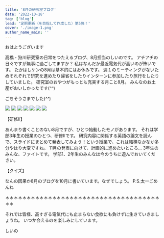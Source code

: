 ```yaml
---
title: '8月の研究室ブログ'
date: '2022-10-18'
tag: ['blog']
lead: '定期更新（を目指して作成した）第5弾！'
cover: './image-1.png'
author_name_main: ''
---
```


おはようございます

高橋・狩川研究室の日常をつたえるブログ、8月担当のしいのです。
アチアチの日々ですが無事に過ごしてますか？
私はなんだか最近電気代が高いのが怖いです。
たかはしケンの8月は基本的にはお休みです。
週１のミーティングがないためそれぞれで研究を進めたり帰省をしたりインターンに参加したり旅行をしたりしていました。
研究室のおやつがもっとも充実する月こと8月。
みんなのお土産がおいしかったです(_^^_)

ごちそうさまでした(_^^_)

![](./image-1.png)
![](./image-2.png)
![](./image-3.png)
![](./image-4.jpg)
![](./image-5.png)
![](./image-6.jpg)
![](./image-7.png)

【研修II】

あんまり書くことのない8月ですが、ひとつ始動したモノがあります。
それは学部3年生の授業のひとつ、研修IIです。
研究内容に関係する英語の論文を読んで、スライドにまとめて発表してみよう！という授業で、これは結構なかなか多分やはり大変ですね。
11月の発表に向けて、計画的に進めたいところ…
3年生のみんな、ファイトです。
学部1、2年生のみんなは今のうちに遊んでおいてください。

【クイズ】

なんの因果か8月のブログを10月に書いています。なぜでしょう。
P.S.太一ごめんね

＊＊＊＊＊＊＊＊＊＊＊＊＊＊＊＊＊＊＊＊＊＊＊＊＊＊＊＊＊＊＊＊＊＊＊＊＊＊

それでは皆様、高すぎる電気代にも止まらない食欲にも負けずに生きていきましょうね。
いつか会えるのを楽しみにしています。

しいの

